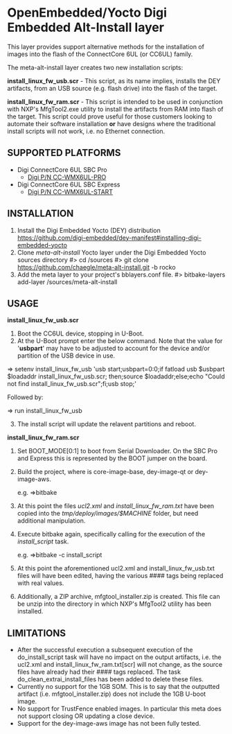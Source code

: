 OpenEmbedded/Yocto Digi Embedded Alt-Install layer
============================================

This layer provides support alternative methods for the installation of images into 
the flash of the ConnectCore 6UL (or CC6UL) family.

The meta-alt-install layer creates two new installation scripts:

**install_linux_fw_usb.scr** - This script, as its name implies, installs the DEY artifacts, 
from an USB source (e.g. flash drive) into the flash of the target.

**install_linux_fw_ram.scr** - This script is intended to be used in conjunction with NXP's MfgTool2.exe 
utility to install the artifacts from RAM into flash of the target. This script could prove 
useful for those customers looking to automate their software installation **or** have designs 
where the traditional install scripts will not work, i.e. no Ethernet connection.

SUPPORTED PLATFORMS
-------------------
  * Digi ConnectCore 6UL SBC Pro
    * [Digi P/N CC-WMX6UL-PRO](https://www.digi.com/products/models/cc-wmx6ul-kit)
  * Digi ConnectCore 6UL SBC Express
    * [Digi P/N CC-WMX6UL-START](http://www.digi.com/products/models/cc-wmx6ul-start) 

INSTALLATION
------------
1. Install the Digi Embedded Yocto (DEY) distribution
    https://github.com/digi-embedded/dey-manifest#installing-digi-embedded-yocto
2. Clone *meta-alt-install* Yocto layer under the
   Digi Embedded Yocto sources directory
        #> cd <DEY-INSTALLDIR>/sources
        #> git clone https://github.com/chaegle/meta-alt-install.git -b rocko
3. Add the meta layer to your project's bblayers.conf file.
        #> bitbake-layers add-layer <DEY-INSTALLDIR>/sources/meta-alt-install
 
USAGE
-----
 
**install_linux_fw_usb.scr**
 
 1. Boot the CC6UL device, stopping in U-Boot.
 2. At the U-Boot prompt enter the below command. Note that the value for '**usbpart**' may have to be adjusted to
    account for the device and/or partition of the USB device in use.

   => setenv install_linux_fw_usb 'usb start\;usbpart=0:0\;if fatload usb $usbpart $loadaddr install_linux_fw_usb.scr\;  then\;source $loadaddr\;else\;echo "Could not find install_linux_fw_usb.scr"\;fi\;usb stop\;'
   
   Followed by:
   
   => run install_linux_fw_usb
   
 3. The install script will update the relavent partitions and reboot.

**install_linux_fw_ram.scr**

 1. Set BOOT_MODE[0:1] to boot from Serial Downloader. On the SBC Pro and Express this is represented by the BOOT jumper on the board.
 2. Build the project, where <image-recipe-name> is core-image-base, dey-image-qt or dey-image-aws.

    e.g.
    =>bitbake <image-recipe-name>
    
 3. At this point the files *ucl2.xml* and *install_linux_fw_ram.txt* have been copied into the *tmp/deploy/images/$MACHINE* folder, but need additional manipulation. 
 4. Execute bitbake again, specifically calling for the execution of the *install_script* task. 

    e.g. 
    =>bitbake -c install_script <image-recipe-name>

 5. At this point the aforementioned ucl2.xml and install_linux_fw_usb.txt files will have been edited, having the various ##<varianble>## tags being replaced with real values.
 6. Additionally, a ZIP archive, mfgtool_installer.zip is created. This file can be unzip into the directory in which NXP's MfgTool2 utility has been installed. 

LIMITATIONS
-----------

- After the successful execution a subsequent execution of the do_install_script task will have no impact on the output artifacts, i.e. the ucl2.xml and install_linux_fw_ram.txt[scr] will not change, as the source files have already had their ##<variable>## tags replaced. The task do_clean_extrai_install_files has been added to delete these files. 
- Currently no support for the 1GB SOM. This is to say that the outputted artifact (i.e. mfgtool_installer.zip) does not include the 1GB U-boot image.
- No support for TrustFence enabled images. In particular this meta does not support closing OR updating a close device.
- Support for the dey-image-aws image has not been fully tested.
